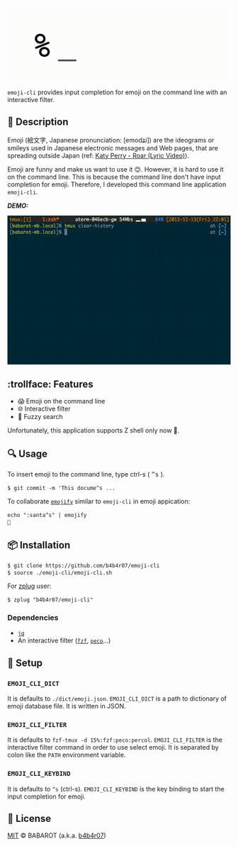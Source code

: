 [![](https://raw.githubusercontent.com/b4b4r07/screenshots/master/emoji-cli/logo.gif)][top]

[top]: https://github.com/b4b4r07/emoji-cli

`emoji-cli` provides input completion for emoji on the command line with an interactive filter.

## :memo: Description

Emoji (絵文字, Japanese pronunciation: [emodʑi]) are the ideograms or smileys used in Japanese electronic messages and Web pages, that are spreading outside Japan (ref: [Katy Perry - Roar (Lyric Video)](https://www.youtube.com/watch?v=e9SeJIgWRPk)).

Emoji are funny and make us want to use it :blush:. However, it is hard to use it on the command line. This is because the command line don't have input completion for emoji. Therefore, I developed this command line application `emoji-cli`.

***DEMO:***

[![](https://raw.githubusercontent.com/b4b4r07/screenshots/master/emoji-cli/demo.gif)][top]

## :trollface: Features

- :scream: Emoji on the command line
- :globe_with_meridians: Interactive filter
- :mag_right: Fuzzy search

Unfortunately, this application supports Z shell only now :bow:.

## :mag: Usage

To insert emoji to the command line, type ctrl-s ( <kbd>^s</kbd> ).

```console
$ git commit -m 'This docume^s ...
```

To collaborate [`emojify`](https://github.com/mrowa44/emojify) similar to `emoji-cli` in emoji appication:

```console
echo ":santa^s" | emojify
🎅
```

## :package: Installation

```console
$ git clone https://github.com/b4b4r07/emoji-cli
$ source ./emoji-cli/emoji-cli.sh
```

For [zplug](https://github.com/b4b4r07/zplug) user:

```console
$ zplug "b4b4r07/emoji-cli"
```

### Dependencies

- [`jq`](https://stedolan.github.io/jq/)
- An interactive filter ([`fzf`](https://github.com/junegunn/fzf), [`peco`](https://github.com/peco/peco)...)

## :wrench: Setup

### `EMOJI_CLI_DICT`

It is defaults to `./dict/emoji.json`. `EMOJI_CLI_DICT` is a path to dictionary of emoji database file. It is written in JSON.

### `EMOJI_CLI_FILTER`

It is defaults to `fzf-tmux -d 15%:fzf:peco:percol`. `EMOJI_CLI_FILTER` is the interactive filter command in order to use select emoji. It is separated by colon like the `PATH` environment variable.

### `EMOJI_CLI_KEYBIND`

It is defaults to `^s` (ctrl-s). `EMOJI_CLI_KEYBIND` is the key binding to start the input completion for emoji.

## :ticket: License

[MIT](http://b4b4r07.mit-license.org) © BABAROT (a.k.a. [b4b4r07](https://github.com/b4b4r07))
